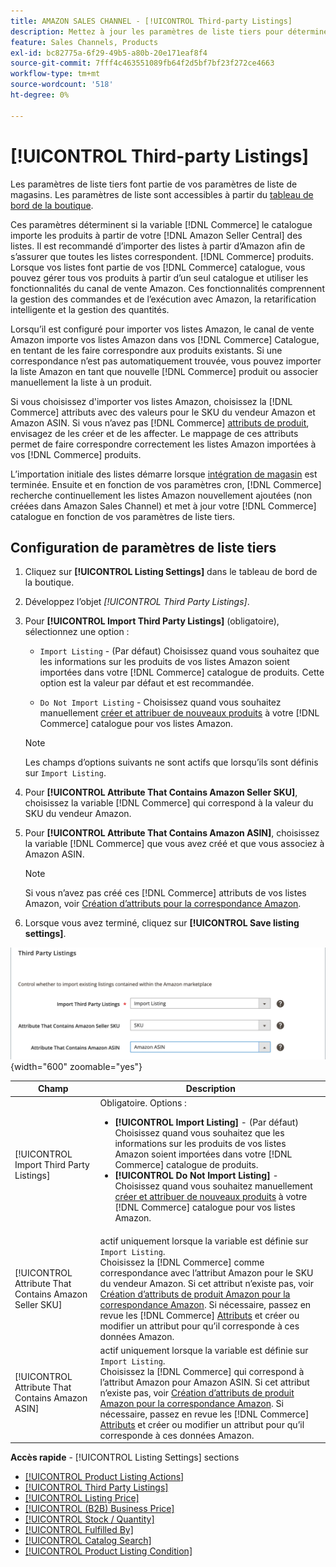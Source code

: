 ```yaml
---
title: AMAZON SALES CHANNEL - [!UICONTROL Third-party Listings]
description: Mettez à jour les paramètres de liste tiers pour déterminer si votre catalogue Commerce importe des produits à partir de vos listes Amazon Seller Central existantes.
feature: Sales Channels, Products
exl-id: bc82775a-6f29-49b5-a80b-20e171eaf8f4
source-git-commit: 7fff4c463551089fb64f2d5bf7bf23f272ce4663
workflow-type: tm+mt
source-wordcount: '518'
ht-degree: 0%

---
```


# [!UICONTROL Third-party Listings]

Les paramètres de liste tiers font partie de vos paramètres de liste de magasins. Les paramètres de liste sont accessibles à partir du [tableau de bord de la boutique](./amazon-store-dashboard.md).

Ces paramètres déterminent si la variable [!DNL Commerce] le catalogue importe les produits à partir de votre [!DNL Amazon Seller Central] des listes. Il est recommandé d’importer des listes à partir d’Amazon afin de s’assurer que toutes les listes correspondent. [!DNL Commerce] produits. Lorsque vos listes font partie de vos [!DNL Commerce] catalogue, vous pouvez gérer tous vos produits à partir d’un seul catalogue et utiliser les fonctionnalités du canal de vente Amazon. Ces fonctionnalités comprennent la gestion des commandes et de l’exécution avec Amazon, la retarification intelligente et la gestion des quantités.

Lorsqu’il est configuré pour importer vos listes Amazon, le canal de vente Amazon importe vos listes Amazon dans vos [!DNL Commerce] Catalogue, en tentant de les faire correspondre aux produits existants. Si une correspondance n’est pas automatiquement trouvée, vous pouvez importer la liste Amazon en tant que nouvelle [!DNL Commerce] produit ou associer manuellement la liste à un produit.

Si vous choisissez d&#39;importer vos listes Amazon, choisissez la [!DNL Commerce] attributs avec des valeurs pour le SKU du vendeur Amazon et Amazon ASIN. Si vous n’avez pas [!DNL Commerce] [attributs de produit](./ob-creating-magento-attributes.md), envisagez de les créer et de les affecter. Le mappage de ces attributs permet de faire correspondre correctement les listes Amazon importées à vos [!DNL Commerce] produits.

L’importation initiale des listes démarre lorsque [intégration de magasin](./store-integration.md) est terminée. Ensuite et en fonction de vos paramètres cron, [!DNL Commerce] recherche continuellement les listes Amazon nouvellement ajoutées (non créées dans Amazon Sales Channel) et met à jour votre [!DNL Commerce] catalogue en fonction de vos paramètres de liste tiers.

## Configuration de paramètres de liste tiers

1. Cliquez sur **[!UICONTROL Listing Settings]** dans le tableau de bord de la boutique.

1. Développez l’objet _[!UICONTROL Third Party Listings]_.

1. Pour **[!UICONTROL Import Third Party Listings]** (obligatoire), sélectionnez une option :

   - `Import Listing` - (Par défaut) Choisissez quand vous souhaitez que les informations sur les produits de vos listes Amazon soient importées dans votre [!DNL Commerce] catalogue de produits. Cette option est la valeur par défaut et est recommandée.

   - `Do Not Import Listing` - Choisissez quand vous souhaitez manuellement [créer et attribuer de nouveaux produits](https://experienceleague.adobe.com/docs/commerce-admin/catalog/products/products-list.html) à votre [!DNL Commerce] catalogue pour vos listes Amazon.

   >[!NOTE]
   >Les champs d’options suivants ne sont actifs que lorsqu’ils sont définis sur `Import Listing`.

1. Pour **[!UICONTROL Attribute That Contains Amazon Seller SKU]**, choisissez la variable [!DNL Commerce] qui correspond à la valeur du SKU du vendeur Amazon.

1. Pour **[!UICONTROL Attribute That Contains Amazon ASIN]**, choisissez la variable [!DNL Commerce] que vous avez créé et que vous associez à Amazon ASIN.

   >[!NOTE]
   >Si vous n’avez pas créé ces [!DNL Commerce] attributs de vos listes Amazon, voir [Création d’attributs pour la correspondance Amazon](./ob-creating-magento-attributes.md).

1. Lorsque vous avez terminé, cliquez sur **[!UICONTROL Save listing settings]**.

![Listes tierces](assets/amazon-third-party-listings.png){width="600" zoomable="yes"}

| Champ | Description |
|--------------------------------------------------------|-----------------------------------------------------------------------------------------------------------------------------------------------------------------------------------------------------------------------------------------------------------------------------------------------------------------------------------------------------------------------------------------------------------------------------------------------------------------------------------|
| [!UICONTROL Import Third Party Listings] | Obligatoire. Options :<ul><li>**[!UICONTROL Import Listing]** - (Par défaut) Choisissez quand vous souhaitez que les informations sur les produits de vos listes Amazon soient importées dans votre [!DNL Commerce] catalogue de produits. </li><li>**[!UICONTROL Do Not Import Listing]** - Choisissez quand vous souhaitez manuellement [créer et attribuer de nouveaux produits](https://experienceleague.adobe.com/docs/commerce-admin/catalog/products/products-list.html) à votre [!DNL Commerce] catalogue pour vos listes Amazon.</li></ul> |
| [!UICONTROL Attribute That Contains Amazon Seller SKU] | actif uniquement lorsque la variable est définie sur `Import Listing`.<br>Choisissez la [!DNL Commerce] comme correspondance avec l’attribut Amazon pour le SKU du vendeur Amazon. Si cet attribut n’existe pas, voir [Création d’attributs de produit Amazon pour la correspondance Amazon](./ob-creating-magento-attributes.md). Si nécessaire, passez en revue les [!DNL Commerce] [Attributs](./managing-attributes.md) et créer ou modifier un attribut pour qu’il corresponde à ces données Amazon. |
| [!UICONTROL Attribute That Contains Amazon ASIN] | actif uniquement lorsque la variable est définie sur `Import Listing`.<br>Choisissez la [!DNL Commerce] qui correspond à l’attribut Amazon pour Amazon ASIN. Si cet attribut n’existe pas, voir [Création d’attributs de produit Amazon pour la correspondance Amazon](./ob-creating-magento-attributes.md). Si nécessaire, passez en revue les [!DNL Commerce] [Attributs](./managing-attributes.md) et créer ou modifier un attribut pour qu’il corresponde à ces données Amazon. |

**Accès rapide** - [!UICONTROL Listing Settings] sections

- [[!UICONTROL Product Listing Actions]](./product-listing-actions.md)
- [[!UICONTROL Third Party Listings]](./third-party-listing-settings.md)
- [[!UICONTROL Listing Price]](./listing-price.md)
- [[!UICONTROL (B2B) Business Price]](./business-pricing.md)
- [[!UICONTROL Stock / Quantity]](./stock-quantity.md)
- [[!UICONTROL Fulfilled By]](./fulfilled-by.md)
- [[!UICONTROL Catalog Search]](./catalog-search.md)
- [[!UICONTROL Product Listing Condition]](./product-listing-condition.md)
